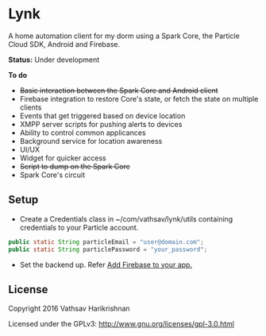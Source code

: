 # Lynk
A home automation client for my dorm using a Spark Core, the Particle Cloud SDK, Android and Firebase.

**Status:** Under development

**To do**
* ~~Basic interaction between the Spark Core and Android client~~
* Firebase integration to restore Core's state, or fetch the state on multiple clients
* Events that get triggered based on device location
* XMPP server scripts for pushing alerts to devices
* Ability to control common applicances
* Background service for location awareness
* UI/UX
* Widget for quicker access
* ~~Script to dump on the Spark Core~~
* Spark Core's circuit

## Setup
* Create a Credentials class in ~/com/vathsav/lynk/utils containing credentials to your Particle account.

```java
public static String particleEmail = "user@domain.com";
public static String particlePassword = "your_password";
```
* Set the backend up. Refer [Add Firebase to your app.](https://firebase.google.com/docs/android/setup#add_firebase_to_your_app)

## License

Copyright 2016 Vathsav Harikrishnan

Licensed under the GPLv3: http://www.gnu.org/licenses/gpl-3.0.html
